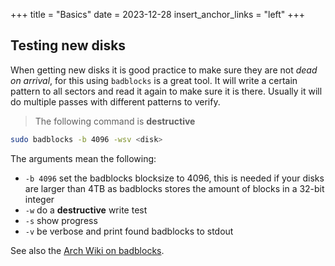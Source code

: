 +++
title = "Basics"
date = 2023-12-28
insert_anchor_links = "left"
+++


## Testing new disks
When getting new disks it is good practice to make sure they are not _dead on arrival_, for this using `badblocks` is a great tool. It will write a certain pattern to all sectors and read it again to make sure it is there. Usually it will do multiple passes with different patterns to verify.

> The following command is **destructive**
```zsh
sudo badblocks -b 4096 -wsv <disk>
```
The arguments mean the following:
* `-b 4096` set the badblocks blocksize to 4096, this is needed if your disks are larger than 4TB as badblocks stores the amount of blocks in a 32-bit integer
* `-w` do a **destructive** write test
* `-s` show progress
* `-v` be verbose and print found badblocks to stdout

See also the [Arch Wiki on badblocks](https://wiki.archlinux.org/title/Badblocks).